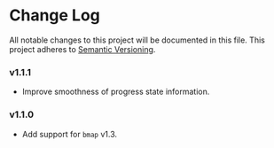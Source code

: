 # Change Log

All notable changes to this project will be documented in this file.
This project adheres to [Semantic Versioning](http://semver.org/).

### v1.1.1

- Improve smoothness of progress state information.

### v1.1.0

- Add support for `bmap` v1.3.
